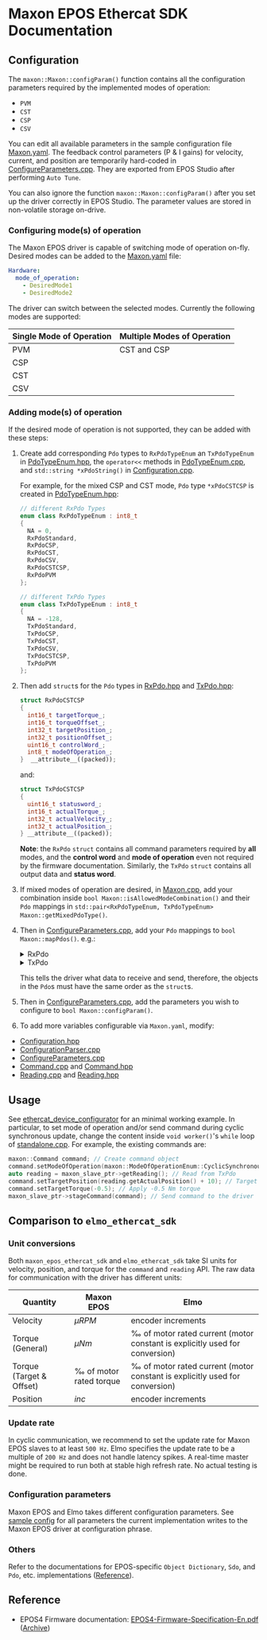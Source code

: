 # Maxon EPOS Ethercat SDK Documentation

## Configuration

The `maxon::Maxon::configParam()` function contains all the configuration parameters required by the implemented modes of operation:

- `PVM`
- `CST`
- `CSP`
- `CSV`

You can edit all available parameters in the sample configuration file [Maxon.yaml](example_configs/Maxon.yaml). The feedback control parameters (P & I gains) for velocity, current, and position are temporarily hard-coded in [ConfigureParameters.cpp](src/maxon_epos_ethercat_sdk/ConfigureParameters.cpp). They are exported from EPOS Studio after performing `Auto Tune`.

You can also ignore the function `maxon::Maxon::configParam()` after you set up the driver correctly in EPOS Studio. The parameter values are stored in non-volatile storage on-drive.

### Configuring mode(s) of operation

The Maxon EPOS driver is capable of switching mode of operation on-fly. Desired modes can be added to the [Maxon.yaml](example_configs/Maxon.yaml) file:

```yaml
Hardware:
  mode_of_operation:
    - DesiredMode1
    - DesiredMode2
```

The driver can switch between the selected modes. Currently the following modes are supported:

| Single Mode of Operation | Multiple Modes of Operation |
| ------------------------ | --------------------------- |
| PVM                      | CST and CSP                 |
| CSP                      |
| CST                      |
| CSV                      |

### Adding mode(s) of operation

If the desired mode of operation is not supported, they can be added with these steps:

1. Create add corresponding `Pdo` types to `RxPdoTypeEnum` an `TxPdoTypeEnum` in [PdoTypeEnum.hpp](include/maxon_epos_ethercat_sdk/PdoTypeEnum.hpp), the `operator<<` methods in [PdoTypeEnum.cpp](src/maxon_epos_ethercat_sdk/PdoTypeEnum.cpp), and `std::string *xPdoString()` in [Configuration.cpp](src/maxon_epos_ethercat_sdk/Configuration.cpp).
 
    For example, for the mixed CSP and CST mode, `Pdo` type `*xPdoCSTCSP` is created in [PdoTypeEnum.hpp](include/maxon_epos_ethercat_sdk/PdoTypeEnum.hpp):

    ```c++
    // different RxPdo Types
    enum class RxPdoTypeEnum : int8_t
    {
      NA = 0,
      RxPdoStandard,
      RxPdoCSP,
      RxPdoCST,
      RxPdoCSV,
      RxPdoCSTCSP,
      RxPdoPVM
    };

    // different TxPdo Types
    enum class TxPdoTypeEnum : int8_t
    {
      NA = -128,
      TxPdoStandard,
      TxPdoCSP,
      TxPdoCST,
      TxPdoCSV,
      TxPdoCSTCSP,
      TxPdoPVM
    };
    ```

2. Then add `struct`s for the `Pdo` types in [RxPdo.hpp](include/maxon_epos_ethercat_sdk/RxPdo.hpp) and [TxPdo.hpp](include/maxon_epos_ethercat_sdk/TxPdo.hpp):
  
    ```c++
    struct RxPdoCSTCSP
    {
      int16_t targetTorque_;
      int16_t torqueOffset_;
      int32_t targetPosition_;
      int32_t positionOffset_;
      uint16_t controlWord_;
      int8_t modeOfOperation_;
    }  __attribute__((packed));
    ```

    and:

    ```c++
    struct TxPdoCSTCSP
    {
      uint16_t statusword_;
      int16_t actualTorque_;
      int32_t actualVelocity_;
      int32_t actualPosition_;
    } __attribute__((packed));
    ```

    **Note**: the `RxPdo` `struct` contains all command parameters required by **all** modes, and the **control word** and **mode of operation** even not required by the firmware documentation. Similarly, the `TxPdo` `struct` contains all output data and **status word**.

3. If mixed modes of operation are desired, in [Maxon.cpp](src/maxon_epos_ethercat_sdk/Maxon.cpp), add your combination inside `bool Maxon::isAllowedModeCombination()` and their `Pdo` mappings in `std::pair<RxPdoTypeEnum, TxPdoTypeEnum> Maxon::getMixedPdoType()`.

4. Then in [ConfigureParameters.cpp](src/maxon_epos_ethercat_sdk/ConfigureParameters.cpp), add your `Pdo` mappings to `bool Maxon::mapPdos()`. e.g.:

    <details>
      <summary>RxPdo</summary>

    ```c++
    case RxPdoTypeEnum::RxPdoCSTCSP:
    {
      MELO_INFO_STREAM("[maxon_epos_ethercat_sdk:Maxon::mapPdos] Rx Pdo: "
                        << "Cyclic Synchronous Toruqe/Position Mixed Mode");

      // Disable PDO
      rxSuccess &= sdoVerifyWrite(OD_INDEX_RX_PDO_ASSIGNMENT, 0x00, false, static_cast<uint8_t>(0),
                                  configuration_.configRunSdoVerifyTimeout);

      rxSuccess &= sdoVerifyWrite(OD_INDEX_RX_PDO_MAPPING_3, 0x00, false, static_cast<uint8_t>(0),
                                  configuration_.configRunSdoVerifyTimeout);

      // Write mapping
      rxSuccess &= sdoVerifyWrite(OD_INDEX_RX_PDO_ASSIGNMENT, 0x01, false, OD_INDEX_RX_PDO_MAPPING_3,
                                  configuration_.configRunSdoVerifyTimeout);

      // Write objects...
      std::array<uint32_t, 6> objects{
        (OD_INDEX_TARGET_TORQUE << 16) | (0x00 << 8) | sizeof(int16_t) * 8,
        (OD_INDEX_OFFSET_TORQUE << 16) | (0x00 << 8) | sizeof(int16_t) * 8,
        (OD_INDEX_TARGET_POSITION << 16) | (0x00 << 8) | sizeof(int32_t) * 8,
        (OD_INDEX_OFFSET_POSITION << 16) | (0x00 << 8) | sizeof(int32_t) * 8,
        (OD_INDEX_CONTROLWORD << 16) | (0x00 << 8) | sizeof(int16_t) * 8,
        (OD_INDEX_MODES_OF_OPERATION << 16) | (0x00 << 8) | sizeof(int8_t) * 8,
      };

      subIndex = 0;
      for (const auto& objectIndex : objects)
      {
        subIndex += 1;
        rxSuccess &= sdoVerifyWrite(OD_INDEX_RX_PDO_MAPPING_3, subIndex, false, objectIndex,
                                    configuration_.configRunSdoVerifyTimeout);
      }

      // Write number of objects
      rxSuccess &=
          sdoVerifyWrite(OD_INDEX_RX_PDO_MAPPING_3, 0x00, false, subIndex, configuration_.configRunSdoVerifyTimeout);

      // Enable PDO
      rxSuccess &= sdoVerifyWrite(OD_INDEX_RX_PDO_ASSIGNMENT, 0x00, false, static_cast<uint8_t>(1),
                                  configuration_.configRunSdoVerifyTimeout);

      break;
    }
    ```
    </details>

    <details>
      <summary>TxPdo</summary>

    ```c++
    case TxPdoTypeEnum::TxPdoCSTCSP:
    {
      MELO_INFO_STREAM("[maxon_epos_ethercat_sdk:Maxon::mapPdos] Tx Pdo: "
                        << "Cyclic Synchronous Torque/Position Mixed Mode");

      // Disable PDO
      txSuccess &= sdoVerifyWrite(OD_INDEX_TX_PDO_ASSIGNMENT, 0x00, false, static_cast<uint8_t>(0),
                                  configuration_.configRunSdoVerifyTimeout);

      txSuccess &= sdoVerifyWrite(OD_INDEX_TX_PDO_MAPPING_3, 0x00, false, static_cast<uint8_t>(0),
                                  configuration_.configRunSdoVerifyTimeout);

      // Write mapping
      txSuccess &= sdoVerifyWrite(OD_INDEX_TX_PDO_ASSIGNMENT, 0x01, false, OD_INDEX_TX_PDO_MAPPING_3,
                                  configuration_.configRunSdoVerifyTimeout);

      // Write objects...
      std::array<uint32_t, 4> objects{
        (OD_INDEX_STATUSWORD << 16) | (0x00 << 8) | sizeof(uint16_t) * 8,
        (OD_INDEX_TORQUE_ACTUAL << 16) | (0x00 << 8) | sizeof(int16_t) * 8,
        (OD_INDEX_VELOCITY_ACTUAL << 16) | (0x00 << 8) | sizeof(int32_t) * 8,
        (OD_INDEX_POSITION_ACTUAL << 16) | (0x00 << 8) | sizeof(int32_t) * 8,
      };

      subIndex = 0;
      for (const auto& objectIndex : objects)
      {
        subIndex += 1;
        txSuccess &= sdoVerifyWrite(OD_INDEX_TX_PDO_MAPPING_3, subIndex, false, objectIndex,
                                    configuration_.configRunSdoVerifyTimeout);
      }

      // Write number of objects
      txSuccess &=
          sdoVerifyWrite(OD_INDEX_TX_PDO_MAPPING_3, 0x00, false, subIndex, configuration_.configRunSdoVerifyTimeout);

      // Enable PDO
      txSuccess &= sdoVerifyWrite(OD_INDEX_TX_PDO_ASSIGNMENT, 0x00, false, static_cast<uint8_t>(1),
                                  configuration_.configRunSdoVerifyTimeout);

      break;
    }
    ```
    </details>

    This tells the driver what data to receive and send, therefore, the objects in the `Pdo`s must have the same order as the `struct`s.

5. Then in [ConfigureParameters.cpp](src/maxon_epos_ethercat_sdk/ConfigureParameters.cpp), add the parameters you wish to configure to `bool Maxon::configParam()`.

6. To add more variables configurable via `Maxon.yaml`, modify:

  - [Configuration.hpp](include/maxon_epos_ethercat_sdk/Configuration.hpp)
  - [ConfigurationParser.cpp](src/maxon_epos_ethercat_sdk/ConfigurationParser.cpp)
  - [ConfigureParameters.cpp](src/maxon_epos_ethercat_sdk/ConfigureParameters.cpp)
  - [Command.cpp](src/maxon_epos_ethercat_sdk/Command.cpp) and [Command.hpp](src/maxon_epos_ethercat_sdk/Command.hpp)
  - [Reading.cpp](src/maxon_epos_ethercat_sdk/Reading.cpp) and [Reading.hpp](src/maxon_epos_ethercat_sdk/Reading.hpp)

## Usage

See [ethercat_device_configurator](https://github.com/leggedrobotics/ethercat_device_configurator) for an minimal working example. In particular, to set mode of operation and/or send command during cyclic synchronous update, change the content inside `void worker()`'s `while` loop of [standalone.cpp](https://github.com/leggedrobotics/ethercat_device_configurator/blob/master/src/standalone.cpp). For example, the existing commands are:

```c++
maxon::Command command; // Create command object
command.setModeOfOperation(maxon::ModeOfOperationEnum::CyclicSynchronousTorqueMode); // Set to CST mode
auto reading = maxon_slave_ptr->getReading(); // Read from TxPdo
command.setTargetPosition(reading.getActualPosition() + 10); // Target +10 rad from current position, but there is no effect since the driver is not in CSP mode
command.setTargetTorque(-0.5); // Apply -0.5 Nm torque
maxon_slave_ptr->stageCommand(command); // Send command to the driver
```

## Comparison to `elmo_ethercat_sdk`

### Unit conversions

Both `maxon_epos_ethercat_sdk` and `elmo_ethercat_sdk` take SI units for velocity, position, and torque for the `command` and `reading` API. The raw data for communication with the driver has different units:

| Quantity                 | Maxon EPOS              | Elmo                                                                        |
| ------------------------ | ----------------------- | --------------------------------------------------------------------------- |
| Velocity                 | $\mu RPM$               | encoder increments                                                          |
| Torque (General)         | $\mu Nm$                | ‰ of motor rated current (motor constant is explicitly used for conversion) |
| Torque (Target & Offset) | ‰ of motor rated torque | ‰ of motor rated current (motor constant is explicitly used for conversion) |
| Position                 | $inc$                   | encoder increments                                                          |

### Update rate

In cyclic communication, we recommend to set the update rate for Maxon EPOS slaves to at least `500 Hz`. Elmo specifies the update rate to be a multiple of `200 Hz` and does not handle latency spikes. A real-time master might be required to run both at stable high refresh rate. No actual testing is done.

### Configuration parameters

Maxon EPOS and Elmo takes different configuration parameters. See [sample config](example_configs/Maxon.yaml) for all parameters the current implementation writes to the Maxon EPOS driver at configuration phrase.

### Others

Refer to the documentations for EPOS-specific `Object Dictionary`, `Sdo`, and `Pdo`, etc. implementations ([Reference](##Reference)).

## Reference

- EPOS4 Firmware documentation: [EPOS4-Firmware-Specification-En.pdf](https://www.maxongroup.com/medias/sys_master/root/8839867007006/EPOS4-Firmware-Specification-En.pdf) ([Archive](https://web.archive.org/web/20200918110944/https://www.maxongroup.com/medias/sys_master/root/8839867007006/EPOS4-Firmware-Specification-En.pdf))
